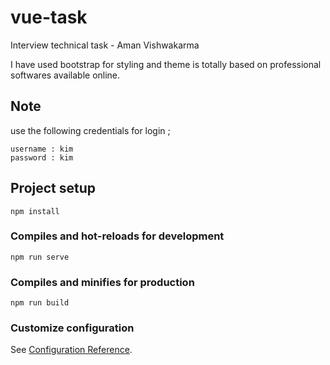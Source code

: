 # vue-task

Interview technical task - Aman Vishwakarma

I have used bootstrap for styling and theme is totally based on professional softwares available online.

## Note

use the following credentials for login ;

```
username : kim
password : kim
```

## Project setup

```
npm install
```

### Compiles and hot-reloads for development

```
npm run serve
```

### Compiles and minifies for production

```
npm run build
```

### Customize configuration

See [Configuration Reference](https://cli.vuejs.org/config/).
